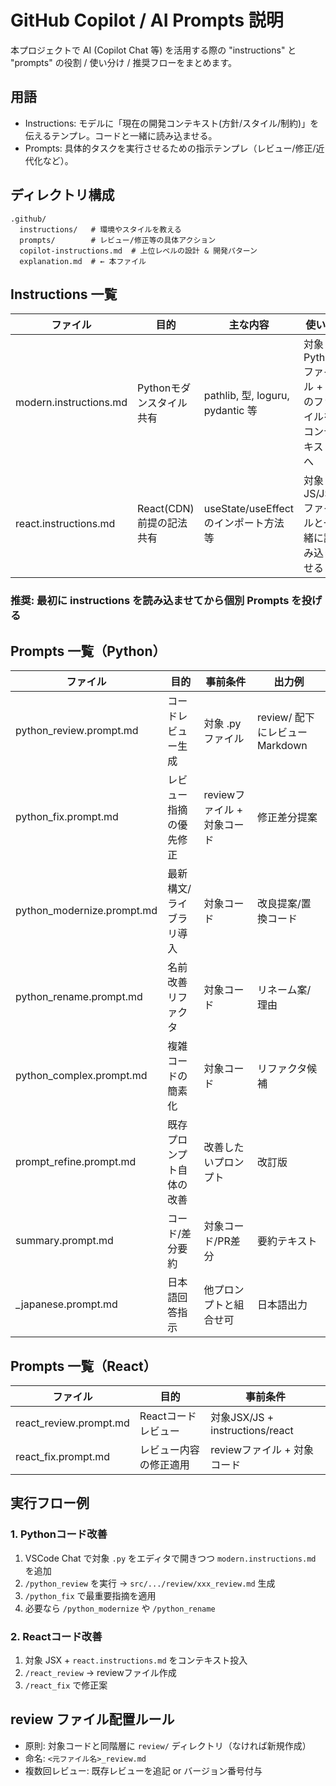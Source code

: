# GitHub Copilot / AI Prompts 説明

本プロジェクトで AI (Copilot Chat 等) を活用する際の "instructions" と "prompts" の役割 / 使い分け / 推奨フローをまとめます。

## 用語
- Instructions: モデルに「現在の開発コンテキスト(方針/スタイル/制約)」を伝えるテンプレ。コードと一緒に読み込ませる。
- Prompts: 具体的タスクを実行させるための指示テンプレ（レビュー/修正/近代化など）。

## ディレクトリ構成
```
.github/
  instructions/   # 環境やスタイルを教える
  prompts/        # レビュー/修正等の具体アクション
  copilot-instructions.md  # 上位レベルの設計 & 開発パターン
  explanation.md  # ← 本ファイル
```

## Instructions 一覧
| ファイル | 目的 | 主な内容 | 使い方 |
|----------|------|----------|--------|
| modern.instructions.md | Pythonモダンスタイル共有 | pathlib, 型, loguru, pydantic 等 | 対象Pythonファイル + このファイルをコンテキストへ |
| react.instructions.md | React(CDN)前提の記法共有 | useState/useEffectのインポート方法等 | 対象JS/JSXファイルと一緒に読み込ませる |

### 推奨: 最初に instructions を読み込ませてから個別 Prompts を投げる

## Prompts 一覧（Python）
| ファイル | 目的 | 事前条件 | 出力例 |
|----------|------|----------|--------|
| python_review.prompt.md | コードレビュー生成 | 対象 .py ファイル | review/ 配下にレビュー Markdown |
| python_fix.prompt.md | レビュー指摘の優先修正 | reviewファイル + 対象コード | 修正差分提案 |
| python_modernize.prompt.md | 最新構文/ライブラリ導入 | 対象コード | 改良提案/置換コード |
| python_rename.prompt.md | 名前改善リファクタ | 対象コード | リネーム案/理由 |
| python_complex.prompt.md | 複雑コードの簡素化 | 対象コード | リファクタ候補 |
| prompt_refine.prompt.md | 既存プロンプト自体の改善 | 改善したいプロンプト | 改訂版 |
| summary.prompt.md | コード/差分要約 | 対象コード/PR差分 | 要約テキスト |
| _japanese.prompt.md | 日本語回答指示 | 他プロンプトと組合せ可 | 日本語出力 |

## Prompts 一覧（React）
| ファイル | 目的 | 事前条件 |
|----------|------|----------|
| react_review.prompt.md | Reactコードレビュー | 対象JSX/JS + instructions/react |
| react_fix.prompt.md | レビュー内容の修正適用 | reviewファイル + 対象コード |

## 実行フロー例
### 1. Pythonコード改善
1. VSCode Chat で対象 `.py` をエディタで開きつつ `modern.instructions.md` を追加
2. `/python_review` を実行 → `src/.../review/xxx_review.md` 生成
3. `/python_fix` で最重要指摘を適用
4. 必要なら `/python_modernize` や `/python_rename`

### 2. Reactコード改善
1. 対象 JSX + `react.instructions.md` をコンテキスト投入
2. `/react_review` → reviewファイル作成
3. `/react_fix` で修正案

## review ファイル配置ルール
- 原則: 対象コードと同階層に `review/` ディレクトリ（なければ新規作成）
- 命名: `<元ファイル名>_review.md`
- 複数回レビュー: 既存レビューを追記 or バージョン番号付与
